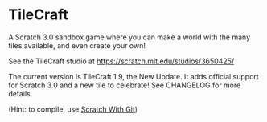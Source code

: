 # TileCraft
A Scratch 3.0 sandbox game where you can make a world with the many tiles available, and even create your own!

See the TileCraft studio at https://scratch.mit.edu/studios/3650425/

The current version is TileCraft 1.9, the New Update.  It adds official support for Scratch 3.0 and a new tile to celebrate!
See CHANGELOG for more details.

(Hint: to compile, use [Scratch With Git](https://github.com/datatags/scratch-with-git))
